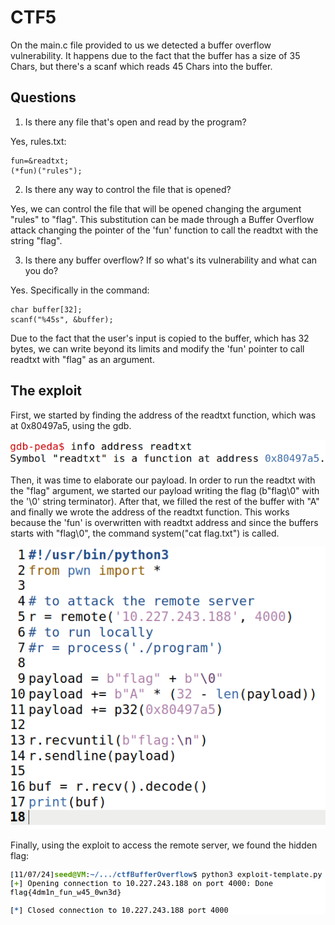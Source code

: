 # CTF5

On the main.c file provided to us we detected a buffer overflow vulnerability. It happens due to the fact that the buffer has a size of 35 Chars, but there's a scanf which reads 45 Chars into the buffer.

## Questions
1. Is there any file that's open and read by the program?

Yes, rules.txt:

```
fun=&readtxt;
(*fun)("rules");
```

2. Is there any way to control the file that is opened?

Yes, we can control the file that will be opened changing the argument "rules" to "flag". This substitution can be made through a Buffer Overflow attack changing the pointer of the 'fun' function to call the readtxt with the string "flag".

3. Is there any buffer overflow? If so what's its vulnerability and what can you do?

Yes. Specifically in the command:

```
char buffer[32];
scanf("%45s", &buffer);
```

Due to the fact that the user's input is copied to the buffer, which has 32 bytes, we can write beyond its limits and modify the 'fun' pointer to call readtxt with "flag" as an argument.


## The exploit

First, we started by finding the address of the readtxt function, which was at 0x80497a5, using the gdb.

![find_readtxt_address](/Images/CTF5/readtxtaddr.png)

Then, it was time to elaborate our payload. In order to run the readtxt with the "flag" argument, we started our payload writing the flag (b"flag\0" with the '\0' string terminator). After that, we filled the rest of the buffer with "A" and finally we wrote the address of the readtxt function. This works because the 'fun' is overwritten with readtxt address and since the buffers starts with "flag\0", the command system("cat flag.txt") is called.

![exploit_code](/Images/CTF5/exploit-template.png)

Finally, using the exploit to access the remote server, we found the hidden flag:

![flag](/Images/CTF5/flag.png)

